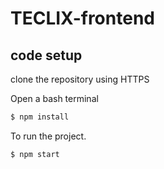 # TECLIX-frontend
## code setup
clone the repository using HTTPS

Open a bash terminal
```bash
$ npm install
```

To run the project.
```bash
$ npm start 
```
